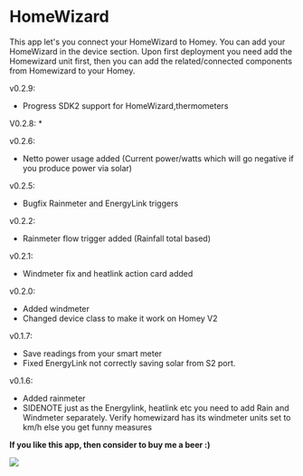 # HomeWizard

This app let's you connect your HomeWizard to Homey. You can add your HomeWizard in the device section.
Upon first deployment you need add the Homewizard unit first, then you can add the related/connected components from Homewizard to your Homey.

v0.2.9:
* Progress SDK2 support for HomeWizard,thermometers

V0.2.8:
*

v0.2.6:
* Netto power usage added (Current power/watts which will go negative if you produce power via solar)

v0.2.5:
* Bugfix Rainmeter and EnergyLink triggers

v0.2.2:
* Rainmeter flow trigger added (Rainfall total based)

v0.2.1:
* Windmeter fix and heatlink action card added

v0.2.0:
* Added windmeter
* Changed device class to make it work on Homey V2

v0.1.7:
* Save readings from your smart meter
* Fixed EnergyLink not correctly saving solar from S2 port.

v0.1.6:
* Added rainmeter
* SIDENOTE just as the Energylink, heatlink etc you need to add Rain and Windmeter separately.
  Verify homewizard has its windmeter units set to km/h else you get funny measures

**If you like this app, then consider to buy me a beer :)**

[![](https://www.paypalobjects.com/en_US/i/btn/btn_donateCC_LG.gif)](https://www.paypal.com/paypalme2/jtebbens)
